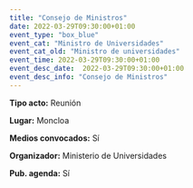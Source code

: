 ```yaml
---
title: "Consejo de Ministros"
date: 2022-03-29T09:30:00+01:00
event_type: "box_blue" 
event_cat: "Ministro de Universidades"
event_cat_old: "Ministro de universidades"
event_time: 2022-03-29T09:30:00+01:00
event_desc_date:  2022-03-29T09:30:00+01:00
event_desc_info: "Consejo de Ministros"
---
```

<p class="card-light list_schedule_description"><b>Tipo acto:</b> Reunión   
</p>
<p class="card-light list_schedule_description"><b>Lugar:</b> Moncloa
</p>
<p class="card-light list_schedule_description"><b>Medios convocados:</b> Sí   
</p>
<p class="card-light list_schedule_description"><b>Organizador:</b> Ministerio de Universidades
</p>
<p class="card-light list_schedule_description"><b>Pub. agenda:</b> Sí  

</p>